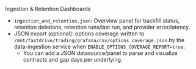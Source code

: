 Ingestion & Retention Dashboards

- `ingestion_and_retention.json`: Overview panel for backfill status, retention deletions, retention runs/last run, and provider error/latency.
- JSON export (optional): options coverage written to `/mnt/fastdrive/trading/grafana/csv/options_coverage.json` by the data-ingestion service when `ENABLE_OPTIONS_COVERAGE_REPORT=true`.
  - You can add a JSON datasource/panel to parse and visualize contracts and gap days per underlying.
